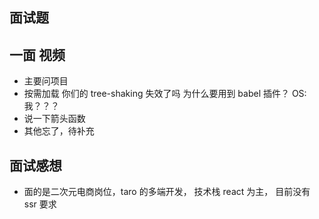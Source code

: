 ## 面试题

## 一面 视频

- 主要问项目
- 按需加载 你们的 tree-shaking 失效了吗 为什么要用到 babel 插件？ OS: 我？？？
- 说一下箭头函数
- 其他忘了，待补充

## 面试感想

- 面的是二次元电商岗位，taro 的多端开发， 技术栈 react 为主， 目前没有 ssr 要求
